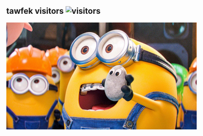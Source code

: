## **tawfek visitors** ![visitors](https://visitor-badge.glitch.me/badge?page_id=tawfek-visitors&left_color=#228ada&right_color=#1c1c27)
![minions looking to you](./tawfek.jpg)
